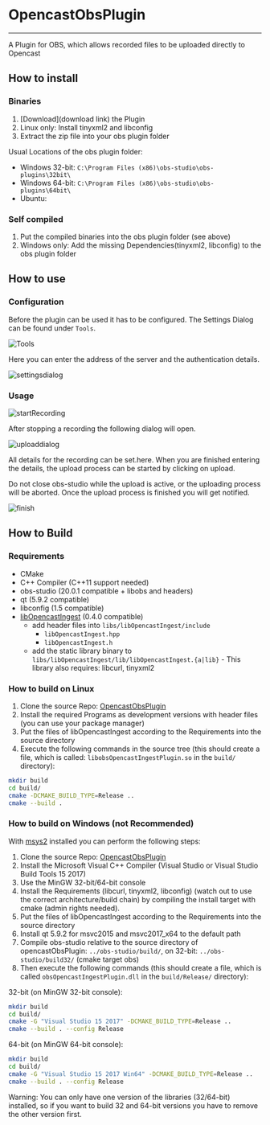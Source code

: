 # OpencastObsPlugin
--------------------------------

A Plugin for OBS, which allows recorded files to be uploaded directly to Opencast


## How to install

### Binaries

1. [Download](download link) the Plugin
2. Linux only: Install tinyxml2 and libconfig
3. Extract the zip file into your obs plugin folder

Usual Locations of the obs plugin folder:

- Windows 32-bit: `C:\Program Files (x86)\obs-studio\obs-plugins\32bit\`
- Windows 64-bit: `C:\Program Files (x86)\obs-studio\obs-plugins\64bit\`
- Ubuntu:

### Self compiled

1. Put the compiled binaries into the obs plugin folder (see above)
2. Windows only: Add the missing Dependencies(tinyxml2, libconfig) to the obs plugin folder


## How to use

### Configuration

Before the plugin can be used it has to be configured.
The Settings Dialog can be found under `Tools`.

![Tools](img/tools.jpg)

Here you can enter the address of the server and the authentication details.

![settingsdialog](img/settingsdialog.jpg)


### Usage

![startRecording](img/startRecording.jpg)

After stopping a recording the following dialog will open.

![uploaddialog](img/uploaddialog.jpg)

All details for the recording can be set.here.
When you are finished entering the details, the upload process can be started by clicking on upload.

Do not close obs-studio while the upload is active, or the uploading process will be aborted.
Once the upload process is finished you will get notified.

![finish](img/finish.jpg)


## How to Build

### Requirements

- CMake
- C++ Compiler (C++11 support needed)
- obs-studio (20.0.1 compatible + libobs and headers)
- qt (5.9.2 compatible)
- libconfig (1.5 compatible)
- [libOpencastIngest](https://github.com/elan-ev/lib-opencast-ingest) (0.4.0 compatible)
    - add header files into `libs/libOpencastIngest/include`
        - `libOpencastIngest.hpp`
        - `libOpencastIngest.h`
    - add the static library binary to `libs/libOpencastIngest/lib/libOpencastIngest.{a|lib}`
          - This library also requires: libcurl, tinyxml2


### How to build on Linux

1. Clone the source Repo: [OpencastObsPlugin](https://github.com/elan-ev/opencast-obs-plugin)
2. Install the required Programs as development versions with header files (you can use your package manager)
3. Put the files of libOpencastIngest according to the Requirements into the source directory
4. Execute the following commands in the source tree (this should create a file, which is called: `libobsOpencastIngestPlugin.so` in the `build/` directory):
```bash
mkdir build
cd build/
cmake -DCMAKE_BUILD_TYPE=Release ..
cmake --build .
```


### How to build on Windows (not Recommended)

With [msys2](http://www.msys2.org/) installed you can perform the following steps:

1. Clone the source Repo: [OpencastObsPlugin](https://github.com/elan-ev/opencast-obs-plugin)
2. Install the Microsoft Visual C++ Compiler (Visual Studio or Visual Studio Build Tools 15 2017)
3. Use the MinGW 32-bit/64-bit console
4. Install the Requirements (libcurl, tinyxml2, libconfig) (watch out to use the correct architecture/build chain) by compiling the install target with cmake (admin rights needed).
5. Put the files of libOpencastIngest according to the Requirements into the source directory
6. Install qt 5.9.2 for msvc2015 and msvc2017_x64 to the default path
7. Compile obs-studio relative to the source directory of opencastObsPlugin: `../obs-studio/build/`, on 32-bit:  `../obs-studio/build32/` (cmake target obs)
8. Then execute the following commands (this should create a file, which is called `obsOpencastIngestPlugin.dll` in the `build/Release/` directory):

32-bit (on MinGW 32-bit console):
```bash
mkdir build
cd build/
cmake -G "Visual Studio 15 2017" -DCMAKE_BUILD_TYPE=Release ..
cmake --build . --config Release
```
64-bit (on MinGW 64-bit console):
```bash
mkdir build
cd build/
cmake -G "Visual Studio 15 2017 Win64" -DCMAKE_BUILD_TYPE=Release ..
cmake --build . --config Release
```

Warning: You can only have one version of the libraries (32/64-bit) installed, so if you want to build 32 and 64-bit versions you have to remove the other version first.
